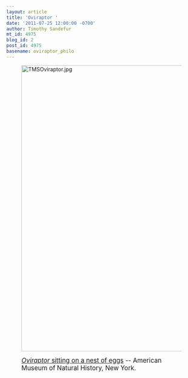 ```yaml
---
layout: article
title: 'Oviraptor '
date: '2011-07-25 12:00:00 -0700'
author: Timothy Sandefur
mt_id: 4975
blog_id: 2
post_id: 4975
basename: oviraptor_philo
---
```

<figure>
<img src="{{ site.baseurl }}/uploads/2011/TMSOviraptor.jpg" alt="TMSOviraptor.jpg" width="600" height="757" />
<figcaption markdown="span">

<big>[_Oviraptor_ sitting on a nest of eggs](http://en.wikipedia.org/wiki/Oviraptor) -- American Museum of Natural History, New York.</big>


</figcaption>
</figure>
